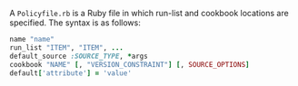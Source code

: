 A `Policyfile.rb` is a Ruby file in which run-list and cookbook
locations are specified. The syntax is as follows:

```ruby
name "name"
run_list "ITEM", "ITEM", ...
default_source :SOURCE_TYPE, *args
cookbook "NAME" [, "VERSION_CONSTRAINT"] [, SOURCE_OPTIONS]
default['attribute'] = 'value'
```
